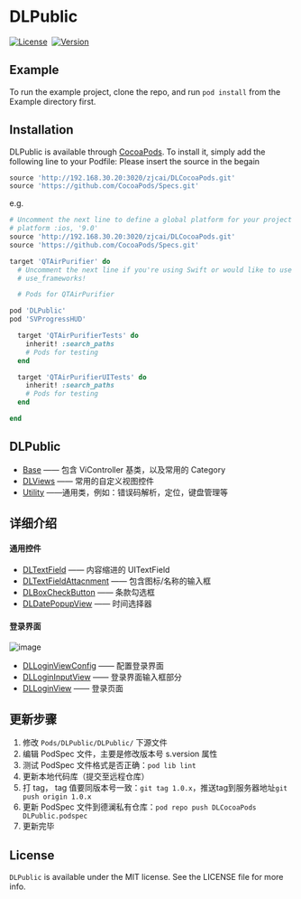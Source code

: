 # DLPublic

[![License](https://img.shields.io/cocoapods/l/DLPublic.svg?style=flat)](https://raw.githubusercontent.com/ibireme/YYWebImage/master/LICENSE)&nbsp;
[![Version](https://img.shields.io/cocoapods/v/DLPublic.svg?style=flat)](https://www.apple.com/nl/ios/)&nbsp;

## Example

To run the example project, clone the repo, and run `pod install` from the Example directory first.

## Installation

DLPublic is available through [CocoaPods](http://cocoapods.org). To install
it, simply add the following line to your Podfile:
Please insert the source in the begain
```ruby
source 'http://192.168.30.20:3020/zjcai/DLCocoaPods.git'
source 'https://github.com/CocoaPods/Specs.git'
```
e.g.

```ruby
# Uncomment the next line to define a global platform for your project
# platform :ios, '9.0'
source 'http://192.168.30.20:3020/zjcai/DLCocoaPods.git'
source 'https://github.com/CocoaPods/Specs.git'

target 'QTAirPurifier' do
  # Uncomment the next line if you're using Swift or would like to use dynamic frameworks
  # use_frameworks!

  # Pods for QTAirPurifier

pod 'DLPublic'
pod 'SVProgressHUD'

  target 'QTAirPurifierTests' do
    inherit! :search_paths
    # Pods for testing
  end

  target 'QTAirPurifierUITests' do
    inherit! :search_paths
    # Pods for testing
  end

end
```

## DLPublic

- [Base](http://192.168.30.20:3020/xfjiang/DLPublic/src/master/DLPublic/Base) —— 包含 ViController 基类，以及常用的 Category
- [DLViews](http://192.168.30.20:3020/xfjiang/DLPublic/src/master/DLPublic/DLViews) —— 常用的自定义视图控件
- [Utility](http://192.168.30.20:3020/xfjiang/DLPublic/src/master/DLPublic/Utility)  ——通用类，例如：错误码解析，定位，键盘管理等

## 详细介绍

#### 通用控件

- [DLTextField](http://192.168.30.20:3020/xfjiang/DLPublic/src/master/DLPublic/DLViews/Widget/DLTextField.h) —— 内容缩进的 UITextField
- [DLTextFieldAttacnment](http://192.168.30.20:3020/xfjiang/DLPublic/src/master/DLPublic/DLViews/Widget/DLTextFieldAttachment.h) —— 包含图标/名称的输入框
- [DLBoxCheckButton](http://192.168.30.20:3020/xfjiang/DLPublic/src/master/DLPublic/DLViews/Widget/DLBoxCheckButton.h) —— 条款勾选框
- [DLDatePopupView](http://192.168.30.20:3020/xfjiang/DLPublic/src/master/DLPublic/DLViews/Widget/DLDatePopupView.h) —— 时间选择器

#### 登录界面

![image](http://192.168.30.20:3020/xfjiang/DLPublic/src/master/ScreenShot/login_shot.png) 

- [DLLoginViewConfig](http://192.168.30.20:3020/xfjiang/DLPublic/src/master/DLPublic/DLViews/Login/DLLoginViewConfig.h) —— 配置登录界面
- [DLLoginInputView](http://192.168.30.20:3020/xfjiang/DLPublic/src/master/DLPublic/DLViews/Login/DLLoginInputView.h) —— 登录界面输入框部分
- [DLLoginView](http://192.168.30.20:3020/xfjiang/DLPublic/src/master/DLPublic/DLViews/Login/DLLoginView.h) —— 登录页面

## 更新步骤
1. 修改 `Pods/DLPublic/DLPublic/` 下源文件
2. 编辑 PodSpec 文件，主要是修改版本号 s.version 属性
3. 测试 PodSpec 文件格式是否正确：`pod lib lint`
4. 更新本地代码库（提交至远程仓库）
5. 打 tag， tag 值要同版本号一致：`git tag 1.0.x`，推送tag到服务器地址`git push origin 1.0.x`
6. 更新 PodSpec 文件到德澜私有仓库：`pod repo push DLCocoaPods DLPublic.podspec`
7. 更新完毕

## License

`DLPublic` is available under the MIT license. See the LICENSE file for more info.



